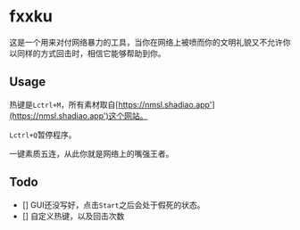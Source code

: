 # fxxku

这是一个用来对付网络暴力的工具，当你在网络上被喷而你的文明礼貌又不允许你以同样的方式回击时，相信它能够帮助到你。

## Usage

热键是`Lctrl+M`，所有素材取自[https://nmsl.shadiao.app'](https://nmsl.shadiao.app')这个网站。

`Lctrl+Q`暂停程序。

一键素质五连，从此你就是网络上的嘴强王者。

## Todo

- [] GUI还没写好，点击`Start`之后会处于假死的状态。
- [] 自定义热键，以及回击次数
